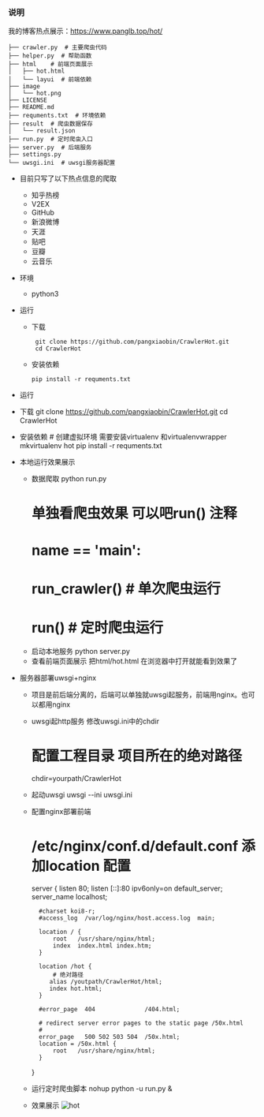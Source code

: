 ### 说明
我的博客热点展示：https://www.panglb.top/hot/
```shell
├── crawler.py  # 主要爬虫代码
├── helper.py  # 帮助函数
├── html    # 前端页面展示
│   ├── hot.html
│   └── layui  # 前端依赖
├── image
│   └── hot.png
├── LICENSE
├── README.md
├── requments.txt  # 环境依赖
├── result  # 爬虫数据保存
│   └── result.json
├── run.py  # 定时爬虫入口
├── server.py  # 后端服务
├── settings.py
└── uwsgi.ini  # uwsgi服务器配置
```

- 目前只写了以下热点信息的爬取

  - 知乎热榜
  - V2EX
  - GitHub
  - 新浪微博
  - 天涯
  - 贴吧
  - 豆瓣
  - 云音乐

- 环境

  - python3

- 运行

  - 下载

    ```shell
     git clone https://github.com/pangxiaobin/CrawlerHot.git
     cd CrawlerHot
    ```

  - 安装依赖

    ```shell
    pip install -r requments.txt
    ```

 - 运行
  - 下载
         git clone https://github.com/pangxiaobin/CrawlerHot.git
         cd CrawlerHot
  - 安装依赖
        # 创建虚拟环境  需要安装virtualenv 和virtualenvwrapper
        mkvirtualenv hot
        pip install -r requments.txt
  - 本地运行效果展示
    - 数据爬取
        python run.py
        # 单独看爬虫效果 可以吧run() 注释
        # __name__ == '__main__':
        #    run_crawler()  # 单次爬虫运行
        #    run()  # 定时爬虫运行
    - 启动本地服务
        python server.py
    - 查看前端页面展示 
        把html/hot.html 在浏览器中打开就能看到效果了
  - 服务器部署uwsgi+nginx 
    - 项目是前后端分离的，后端可以单独就uwsgi起服务，前端用nginx。也可以都用nginx
    - uwsgi起http服务
        修改uwsgi.ini中的chdir
        # 配置工程目录 项目所在的绝对路径
        chdir=yourpath/CrawlerHot
    - 起动uwsgi
        uwsgi --ini uwsgi.ini
    - 配置nginx部署前端
        # /etc/nginx/conf.d/default.conf 添加location 配置
        server {
            listen       80;
            listen [::]:80 ipv6only=on default_server;
            server_name  localhost;
        
            #charset koi8-r;
            #access_log  /var/log/nginx/host.access.log  main;
        
            location / {
                root   /usr/share/nginx/html;
                index  index.html index.htm;
            }
            
            location /hot {
                # 绝对路径
               alias /youtpath/CrawlerHot/html;
               index hot.html;
            }
            
            #error_page  404              /404.html;
        
            # redirect server error pages to the static page /50x.html
            #
            error_page   500 502 503 504  /50x.html;
            location = /50x.html {
                root   /usr/share/nginx/html;
            }
        }
    - 运行定时爬虫脚本
        nohup python -u run.py &  
    - 效果展示
    ![hot](https://github.com/pangxiaobin/CrawlerHot/image/hot.png)





